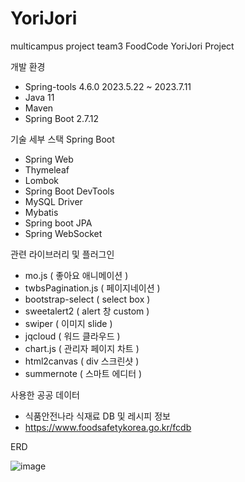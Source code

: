# YoriJori
multicampus project team3 FoodCode YoriJori Project

개발 환경
- Spring-tools 4.6.0 2023.5.22 ~ 2023.7.11
- Java 11
- Maven
- Spring Boot 2.7.12

기술 세부 스택
Spring Boot
- Spring Web
- Thymeleaf
- Lombok
- Spring Boot DevTools
- MySQL Driver
- Mybatis
- Spring boot JPA
- Spring WebSocket

관련 라이브러리 및 플러그인 
- mo.js ( 좋아요 애니메이션 )
- twbsPagination.js ( 페이지네이션 )
- bootstrap-select ( select box )
- sweetalert2 ( alert 창 custom )
- swiper ( 이미지 slide )
- jqcloud ( 워드 클라우드 )
- chart.js ( 관리자 페이지 차트 )
- html2canvas ( div 스크린샷 )
- summernote ( 스마트 에디터 )

사용한 공공 데이터
- 식품안전나라 식재료 DB 및 레시피 정보
- https://www.foodsafetykorea.go.kr/fcdb 

ERD 

![image](https://github.com/sgustjd2/YoriJori/assets/49851554/c270b72e-1c13-425e-987c-1c0ae78a7910)
